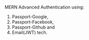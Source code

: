 MERN Advanced Authentication using:
1. Passport-Google,
2. Passport-Facebook,
3. Passport-Github and
4. Email(JWT) tech.
